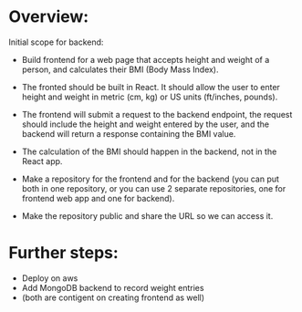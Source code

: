 # Overview:
Initial scope for backend:

* Build frontend for a web page that accepts height and weight of a person, and calculates their BMI (Body Mass Index).
* The fronted should be built in React. It should allow the user to enter height and weight in metric (cm, kg) or US units (ft/inches, pounds).

* The frontend will submit a request to the backend endpoint, the request should include the height and weight entered by the user, and the backend will return a response containing the BMI value.
* The calculation of the BMI should happen in the backend, not in the React app. 
* Make a repository for the frontend and for the backend (you can put both in one repository, or you can use 2 separate repositories, one for frontend web app and one for backend).
* Make the repository public and share the URL so we can access it.

# Further steps:
- Deploy on aws
- Add MongoDB backend to record weight entries
- (both are contigent on creating frontend as well)